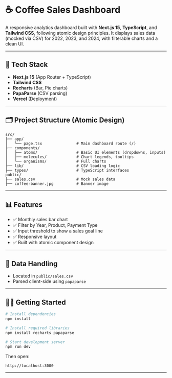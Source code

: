 # ☕ Coffee Sales Dashboard

A responsive analytics dashboard built with **Next.js 15**, **TypeScript**, and **Tailwind CSS**, following atomic design principles. It displays sales data (mocked via CSV) for 2022, 2023, and 2024, with filterable charts and a clean UI.

---

## 🔧 Tech Stack

- **Next.js 15** (App Router + TypeScript)
- **Tailwind CSS**
- **Recharts** (Bar, Pie charts)
- **PapaParse** (CSV parsing)
- **Vercel** (Deployment)

---

## 🗂️ Project Structure (Atomic Design)

```
src/
├── app/
│   └── page.tsx               # Main dashboard route (/)
├── components/
│   ├── atoms/                 # Basic UI elements (dropdowns, inputs)
│   ├── molecules/             # Chart legends, tooltips
│   └── organisms/             # Full charts
├── lib/                       # CSV loading logic
├── types/                     # TypeScript interfaces
public/
├── sales.csv                  # Mock sales data
├── coffee-banner.jpg          # Banner image
```

---

## 📊 Features

- ✅ Monthly sales bar chart
- ✅ Filter by Year, Product, Payment Type
- ✅ Input threshold to show a sales goal line
- ✅ Responsive layout
- ✅ Built with atomic component design

---

## 🧪 Data Handling

- Located in `public/sales.csv`
- Parsed client-side using `papaparse`

---

## 🧑‍💻 Getting Started

```bash
# Install dependencies
npm install

# Install required libraries
npm install recharts papaparse

# Start development server
npm run dev
```

Then open:

```
http://localhost:3000
```

---




